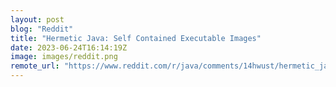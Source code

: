 ```yaml
---
layout: post
blog: "Reddit"
title: "Hermetic Java: Self Contained Executable Images"
date: 2023-06-24T16:14:19Z
image: images/reddit.png
remote_url: "https://www.reddit.com/r/java/comments/14hwust/hermetic_java_self_contained_executable_images/"
---
```

